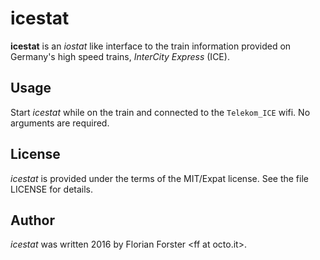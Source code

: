 # icestat

**icestat** is an *iostat* like interface to the train information provided on
Germany's high speed trains, *InterCity Express* (ICE).

## Usage

Start *icestat* while on the train and connected to the `Telekom_ICE` wifi. No
arguments are required.

## License

*icestat* is provided under the terms of the MIT/Expat license. See the file
LICENSE for details.

## Author

*icestat* was written 2016 by Florian Forster &lt;ff at octo.it&gt;.
